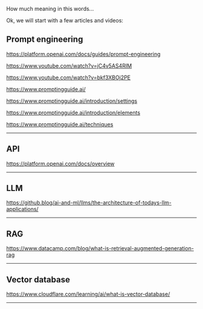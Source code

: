 How much meaning in this words...


Ok, we will start with a few articles and videos:

Prompt engineering
---
https://platform.openai.com/docs/guides/prompt-engineering 

https://www.youtube.com/watch?v=jC4v5AS4RIM

https://www.youtube.com/watch?v=bkf3XBOj2PE

https://www.promptingguide.ai/

https://www.promptingguide.ai/introduction/settings

https://www.promptingguide.ai/introduction/elements

https://www.promptingguide.ai/techniques

---

API
---
https://platform.openai.com/docs/overview

---

LLM
---
https://github.blog/ai-and-ml/llms/the-architecture-of-todays-llm-applications/

---

RAG
---
https://www.datacamp.com/blog/what-is-retrieval-augmented-generation-rag

---

Vector database
---
https://www.cloudflare.com/learning/ai/what-is-vector-database/

---

